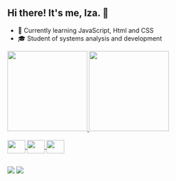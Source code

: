 ## Hi there! It's me, Iza. 👩

- 🌱 Currently learning JavaScript, Html and CSS
- 🎓 Student of systems analysis and development

<div>
  <a href="https://github.com/izaseiler">
  <img height="180em" src="https://github-readme-stats.vercel.app/api?username=izaseiler&show_icons=true&theme=buefy&include_all_commits=true&count_private=true"/>
  <img height="180em" src="https://github-readme-stats.vercel.app/api/top-langs/?username=izaseiler&layout=compact&langs_count=16&theme-buefy"/>
</div>
<div style="display: inline_block"><br>
  <img align="center" height="30" width="40" <img src="https://cdn.jsdelivr.net/gh/devicons/devicon/icons/javascript/javascript-original.svg" />
  <img align="center" height="30" width="40" <img src="https://cdn.jsdelivr.net/gh/devicons/devicon/icons/html5/html5-original-wordmark.svg" />
  <img align="center" height="30" width="40" <img src="https://cdn.jsdelivr.net/gh/devicons/devicon/icons/css3/css3-original-wordmark.svg" />
</div>  
  
##
  
<div>
  <a href="https://ch.linkedin.com/in/izabela-seiler-b10258242" target="_blank"><img src="https://img.shields.io/badge/LinkedIn-0077B5?style=for-the-badge&logo=linkedin&logoColor=white" target="_blank"></a>
  <a href="https://instagram.com/izaaseiler" target="_blank"><img src="https://img.shields.io/badge/Instagram-E4405F?style=for-the-badge&logo=instagram&logoColor=white" target="_blank"></a>
</div>

